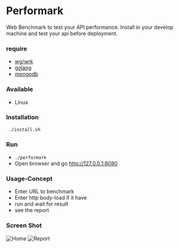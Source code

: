 # Performark
Web Benchmark to test your API performance. Install in your develop machine and test your api before deployment.
### require
* [wg/wrk](https://github.com/wg/wrk)
* [golang](https://golang.org/)
* [mongodb](https://www.mongodb.com/)

### Available
* Linux

### Installation
```
 ./install.sh
```

### Run
* ```./performark```
* Open browser and go http://127.0.0.1:8080

### Usage-Concept
* Enter URL to benchmark
* Enter http body-load if it have
* run and wait for result
* see the report

### Screen Shot
![Home](https://raw.githubusercontent.com/ntossapo/performark/master/screenshot/1.png)
![Report](https://raw.githubusercontent.com/ntossapo/performark/master/screenshot/2.png)
